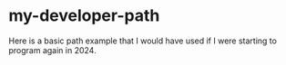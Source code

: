 # my-developer-path
Here is a basic path example that I would have used if I were starting to program again in 2024.
